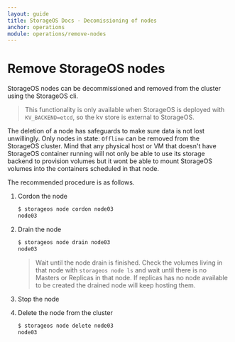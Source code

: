 ```yaml
---
layout: guide
title: StorageOS Docs - Decomissioning of nodes
anchor: operations
module: operations/remove-nodes
---
```


# Remove StorageOS nodes

StorageOS nodes can be decommissioned and removed from the cluster using the
StorageOS cli.

> This functionality is only available when StorageOS is deployed with
> `KV_BACKEND=etcd`, so the kv store is external to StorageOS.

The deletion of a node has safeguards to make sure data is not lost
unwillingly. Only nodes in state: `Offline` can be removed from the StorageOS
cluster. Mind that any physical host or VM that doesn't have StorageOS
container running will not only be able to use its storage backend to provision
volumes but it wont be able to mount StorageOS volumes into the containers
scheduled in that node.

The recommended procedure is as follows. 

1. Cordon the node

    ```bash
    $ storageos node cordon node03
    node03
    ```

1. Drain the node

    ```bash
    $ storageos node drain node03
    node03
    ```

    > Wait until the node drain is finished. Check the volumes living in that
    > node with `storageos node ls` and wait until there is no Masters or
    > Replicas in that node. If replicas has no node available to be created
    > the drained node will keep hosting them.

1. Stop the node

1. Delete the node from the cluster

    ```bash
    $ storageos node delete node03
    node03
    ```

